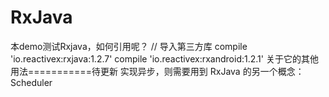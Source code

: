 # RxJava
本demo测试Rxjava，如何引用呢？
 // 导入第三方库
    compile 'io.reactivex:rxjava:1.2.7'
    compile 'io.reactivex:rxandroid:1.2.1'
关于它的其他用法===========待更新
实现异步，则需要用到 RxJava 的另一个概念： Scheduler 

